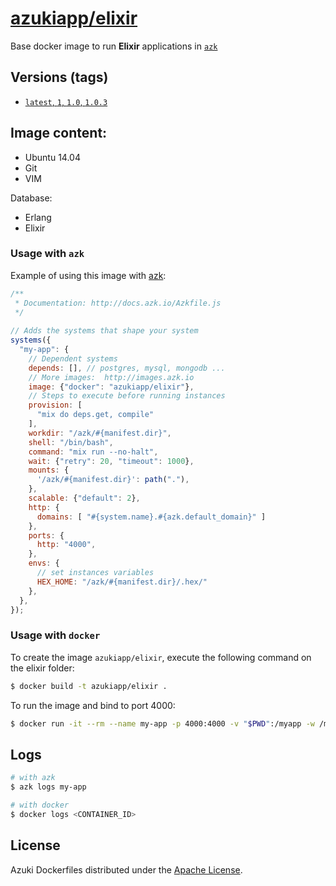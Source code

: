[azukiapp/elixir](http://images.azk.io/#/elixir)
==================

Base docker image to run **Elixir** applications in [`azk`](http://azk.io)

Versions (tags)
---

- [`latest`, `1`, `1.0`, `1.0.3`](https://github.com/azukiapp/docker-elixir/blob/master/Dockerfile)

Image content:
---

- Ubuntu 14.04
- Git
- VIM

Database:

- Erlang
- Elixir

### Usage with `azk`

Example of using this image with [azk](http://azk.io):

```js
/**
 * Documentation: http://docs.azk.io/Azkfile.js
 */
 
// Adds the systems that shape your system
systems({
  "my-app": {
    // Dependent systems
    depends: [], // postgres, mysql, mongodb ...
    // More images:  http://images.azk.io
    image: {"docker": "azukiapp/elixir"},
    // Steps to execute before running instances
    provision: [
      "mix do deps.get, compile"
    ],
    workdir: "/azk/#{manifest.dir}",
    shell: "/bin/bash",
    command: "mix run --no-halt",
    wait: {"retry": 20, "timeout": 1000},
    mounts: {
      '/azk/#{manifest.dir}': path("."),
    },
    scalable: {"default": 2},
    http: {
      domains: [ "#{system.name}.#{azk.default_domain}" ]
    },
    ports: {
      http: "4000",
    },
    envs: {
      // set instances variables
      HEX_HOME: "/azk/#{manifest.dir}/.hex/"
    },
  },
});
```

### Usage with `docker`

To create the image `azukiapp/elixir`, execute the following command on the elixir folder:

```sh
$ docker build -t azukiapp/elixir .
```

To run the image and bind to port 4000:

```sh
$ docker run -it --rm --name my-app -p 4000:4000 -v "$PWD":/myapp -w /myapp azukiapp/elixir mix run --no-halt
```

Logs
---

```sh
# with azk
$ azk logs my-app

# with docker
$ docker logs <CONTAINER_ID>
```

## License

Azuki Dockerfiles distributed under the [Apache License](https://github.com/azukiapp/dockerfiles/blob/master/LICENSE).
